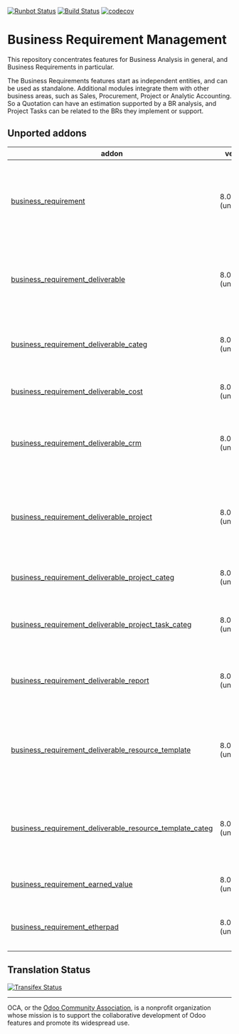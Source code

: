 [![Runbot Status](https://runbot.odoo-community.org/runbot/badge/flat/222/9.0.svg)](https://runbot.odoo-community.org/runbot/repo/github-com-oca-business-requirement-222)
[![Build Status](https://travis-ci.org/OCA/business-requirement.svg?branch=9.0)](https://travis-ci.org/OCA/business-requirement)
[![codecov](https://codecov.io/gh/OCA/business-requirement/branch/9.0/graph/badge.svg)](https://codecov.io/gh/OCA/business-requirement)


# Business Requirement Management

This repository concentrates features for Business Analysis in general, and Business Requirements in particular.

The Business Requirements features start as independent entities, and can be used as standalone.
Additional modules integrate them with other business areas, such as Sales, Procurement, Project or Analytic Accounting.
So a Quotation can have an estimation supported by a BR analysis, and Project Tasks can be related to the BRs they implement or support.


[//]: # (addons)

Unported addons
---------------
addon | version | maintainers | summary
--- | --- | --- | ---
[business_requirement](business_requirement/) | 8.0.5.1.3 (unported) |  | Manage the Business Requirements (stories, scenarios, gaps and test cases) for your customers
[business_requirement_deliverable](business_requirement_deliverable/) | 8.0.5.0.1 (unported) |  | Manage the Business Requirement Deliverables and Resources for your customers
[business_requirement_deliverable_categ](business_requirement_deliverable_categ/) | 8.0.3.0.2 (unported) |  | Adds Task Categories to your Business Requirement Resources
[business_requirement_deliverable_cost](business_requirement_deliverable_cost/) | 8.0.2.0.0 (unported) |  | Control the cost of your Business Requirements
[business_requirement_deliverable_crm](business_requirement_deliverable_crm/) | 8.0.1.0.1 (unported) |  | Create your sales quotations directly from the Business Requirements deliverables
[business_requirement_deliverable_project](business_requirement_deliverable_project/) | 8.0.4.0.6 (unported) |  | Create projects and tasks directly from the Business Requirement and Resources lines
[business_requirement_deliverable_project_categ](business_requirement_deliverable_project_categ/) | 8.0.1.0.0 (unported) |  | Include category on generating project
[business_requirement_deliverable_project_task_categ](business_requirement_deliverable_project_task_categ/) | 8.0.1.0.2 (unported) |  | Adds Task Categories to your Business Requirement Resources
[business_requirement_deliverable_report](business_requirement_deliverable_report/) | 8.0.5.0.2 (unported) |  | Print the Business Requirement Document for your customers
[business_requirement_deliverable_resource_template](business_requirement_deliverable_resource_template/) | 8.0.1.0.1 (unported) |  | Manage default resource lines in your deliverable sales package from product template
[business_requirement_deliverable_resource_template_categ](business_requirement_deliverable_resource_template_categ/) | 8.0.1.0.0 (unported) |  | Manage default resource lines categories in your deliverable templates
[business_requirement_earned_value](business_requirement_earned_value/) | 8.0.1.0.0 (unported) |  | Manage the Earned Value for your customers
[business_requirement_etherpad](business_requirement_etherpad/) | 8.0.1.0.0 (unported) |  | Manage the Business Requirements Notes via Etherpad

[//]: # (end addons)

Translation Status
------------------
[![Transifex Status](https://www.transifex.com/projects/p/OCA-business-requirement-9-0/chart/image_png)](https://www.transifex.com/projects/p/OCA-business-requirement-9-0)

----

OCA, or the [Odoo Community Association](http://odoo-community.org/), is a nonprofit organization whose
mission is to support the collaborative development of Odoo features and
promote its widespread use.
